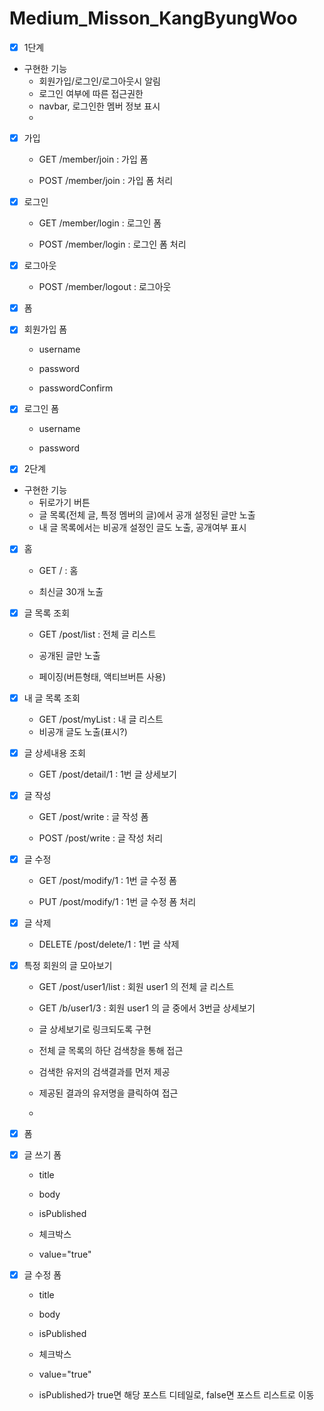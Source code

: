 # Medium_Misson_KangByungWoo
- [x] 1단계

- 구현한 기능
  - 회원가입/로그인/로그아웃시 알림
  - 로그인 여부에 따른 접근권한
  - navbar, 로그인한 멤버 정보 표시
  - 

- [x] 가입
    - GET /member/join : 가입 폼

    - POST /member/join : 가입 폼 처리

- [x] 로그인
    - GET /member/login : 로그인 폼

    - POST /member/login : 로그인 폼 처리

- [x] 로그아웃
    - POST /member/logout : 로그아웃

- [x] 폼
- [x] 회원가입 폼
    - username

    - password

    - passwordConfirm

- [x] 로그인 폼
    - username

    - password

- [x] 2단계
- 구현한 기능
  - 뒤로가기 버튼
  - 글 목록(전체 글, 특정 멤버의 글)에서 공개 설정된 글만 노출
  - 내 글 목록에서는 비공개 설정인 글도 노출, 공개여부 표시
  
- [x] 홈
    - GET / : 홈

    - 최신글 30개 노출

- [x] 글 목록 조회
    - GET /post/list : 전체 글 리스트

    - 공개된 글만 노출
    - 페이징(버튼형태, 액티브버튼 사용)
- [x] 내 글 목록 조회
    - GET /post/myList : 내 글 리스트
    - 비공개 글도 노출(표시?)

- [x] 글 상세내용 조회
    - GET /post/detail/1 : 1번 글 상세보기

- [x] 글 작성
    - GET /post/write : 글 작성 폼

    - POST /post/write : 글 작성 처리

- [x] 글 수정
    - GET /post/modify/1 : 1번 글 수정 폼

    - PUT /post/modify/1 : 1번 글 수정 폼 처리

- [x] 글 삭제
    - DELETE /post/delete/1 : 1번 글 삭제

- [x] 특정 회원의 글 모아보기
    - GET /post/user1/list : 회원 user1 의 전체 글 리스트

    - GET /b/user1/3 : 회원 user1 의 글 중에서 3번글 상세보기
    - 글 상세보기로 링크되도록 구현
    - 전체 글 목록의 하단 검색창을 통해 접근
    - 검색한 유저의 검색결과를 먼저 제공
    - 제공된 결과의 유저명을 클릭하여 접근
    - 
- [x] 폼
- [x] 글 쓰기 폼
    - title

    - body

    - isPublished

    - 체크박스

    - value="true"

- [x] 글 수정 폼
    - title

    - body

    - isPublished

    - 체크박스

    - value="true"
    - isPublished가 true면 해당 포스트 디테일로, false면 포스트 리스트로 이동
